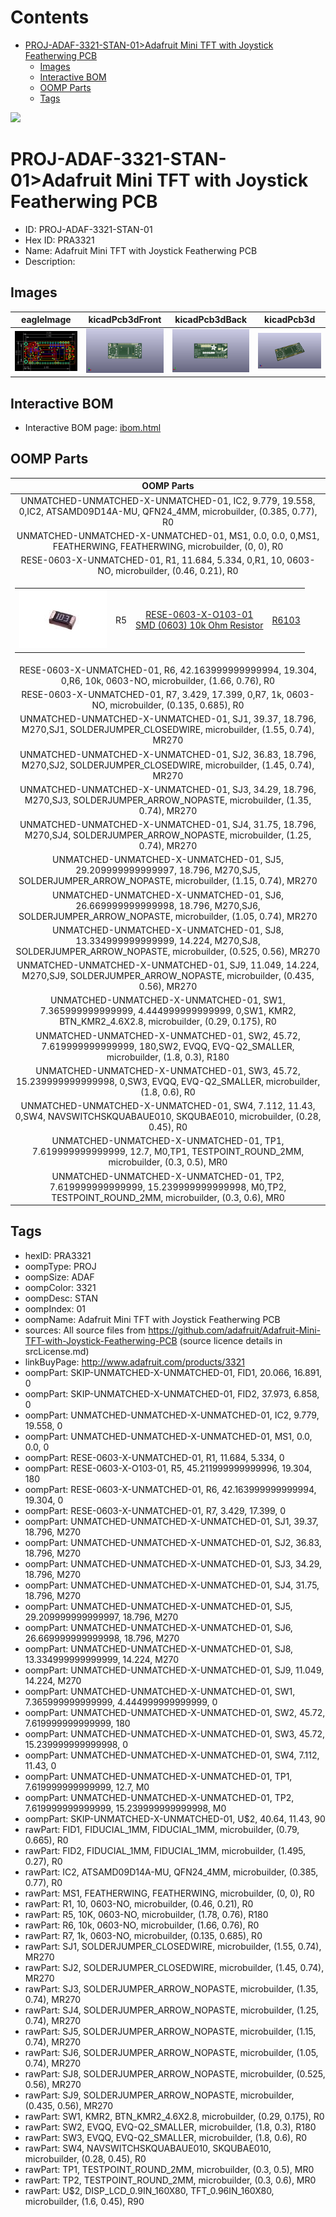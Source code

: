 



Contents
========

* [PROJ-ADAF-3321-STAN-01>Adafruit Mini TFT with Joystick Featherwing PCB](#proj-adaf-3321-stan-01adafruit-mini-tft-with-joystick-featherwing-pcb)
	* [Images](#images)
	* [Interactive BOM](#interactive-bom)
	* [OOMP Parts](#oomp-parts)
	* [Tags](#tags)
  
![][im]
# PROJ-ADAF-3321-STAN-01>Adafruit Mini TFT with Joystick Featherwing PCB

- ID: PROJ-ADAF-3321-STAN-01
- Hex ID: PRA3321
- Name: Adafruit Mini TFT with Joystick Featherwing PCB
- Description: 

## Images
  
  

|eagleImage|kicadPcb3dFront|kicadPcb3dBack|kicadPcb3d|
| :---: | :---: | :---: | :---: |
|[![eagleImage](eagleImage_140.png)](eagleImage_600.png)|[![kicadPcb3dFront](kicadPcb3dFront_140.png)](kicadPcb3dFront_600.png)|[![kicadPcb3dBack](kicadPcb3dBack_140.png)](kicadPcb3dBack_600.png)|[![kicadPcb3d](kicadPcb3d_140.png)](kicadPcb3d_600.png)|

## Interactive BOM

- Interactive BOM page: [ibom.html](kicad/bom/ibom.html)

## OOMP Parts
  

|OOMP Parts|
| :---: |
|UNMATCHED-UNMATCHED-X-UNMATCHED-01, IC2, 9.779, 19.558, 0,IC2, ATSAMD09D14A-MU, QFN24_4MM, microbuilder, (0.385, 0.77), R0|
|UNMATCHED-UNMATCHED-X-UNMATCHED-01, MS1, 0.0, 0.0, 0,MS1, FEATHERWING, FEATHERWING, microbuilder, (0, 0), R0|
|RESE-0603-X-UNMATCHED-01, R1, 11.684, 5.334, 0,R1, 10, 0603-NO, microbuilder, (0.46, 0.21), R0|
|<table><tr><td>![RESE-0603-X-O103-01](https://raw.githubusercontent.com/oomlout/oomlout_OOMP_parts/main/RESE-0603-X-O103-01/image_140.jpg)</td><td> R5</td><td>[RESE-0603-X-O103-01<br>SMD (0603) 10k Ohm Resistor](https://github.com/oomlout/oomlout_OOMP_parts/tree/main/RESE-0603-X-O103-01/)</td><td>[R6103](https://github.com/oomlout/oomlout_OOMP_parts/tree/main/RESE-0603-X-O103-01/)</td></tr></table>|
|RESE-0603-X-UNMATCHED-01, R6, 42.163999999999994, 19.304, 0,R6, 10k, 0603-NO, microbuilder, (1.66, 0.76), R0|
|RESE-0603-X-UNMATCHED-01, R7, 3.429, 17.399, 0,R7, 1k, 0603-NO, microbuilder, (0.135, 0.685), R0|
|UNMATCHED-UNMATCHED-X-UNMATCHED-01, SJ1, 39.37, 18.796, M270,SJ1, SOLDERJUMPER_CLOSEDWIRE, microbuilder, (1.55, 0.74), MR270|
|UNMATCHED-UNMATCHED-X-UNMATCHED-01, SJ2, 36.83, 18.796, M270,SJ2, SOLDERJUMPER_CLOSEDWIRE, microbuilder, (1.45, 0.74), MR270|
|UNMATCHED-UNMATCHED-X-UNMATCHED-01, SJ3, 34.29, 18.796, M270,SJ3, SOLDERJUMPER_ARROW_NOPASTE, microbuilder, (1.35, 0.74), MR270|
|UNMATCHED-UNMATCHED-X-UNMATCHED-01, SJ4, 31.75, 18.796, M270,SJ4, SOLDERJUMPER_ARROW_NOPASTE, microbuilder, (1.25, 0.74), MR270|
|UNMATCHED-UNMATCHED-X-UNMATCHED-01, SJ5, 29.209999999999997, 18.796, M270,SJ5, SOLDERJUMPER_ARROW_NOPASTE, microbuilder, (1.15, 0.74), MR270|
|UNMATCHED-UNMATCHED-X-UNMATCHED-01, SJ6, 26.669999999999998, 18.796, M270,SJ6, SOLDERJUMPER_ARROW_NOPASTE, microbuilder, (1.05, 0.74), MR270|
|UNMATCHED-UNMATCHED-X-UNMATCHED-01, SJ8, 13.334999999999999, 14.224, M270,SJ8, SOLDERJUMPER_ARROW_NOPASTE, microbuilder, (0.525, 0.56), MR270|
|UNMATCHED-UNMATCHED-X-UNMATCHED-01, SJ9, 11.049, 14.224, M270,SJ9, SOLDERJUMPER_ARROW_NOPASTE, microbuilder, (0.435, 0.56), MR270|
|UNMATCHED-UNMATCHED-X-UNMATCHED-01, SW1, 7.365999999999999, 4.444999999999999, 0,SW1, KMR2, BTN_KMR2_4.6X2.8, microbuilder, (0.29, 0.175), R0|
|UNMATCHED-UNMATCHED-X-UNMATCHED-01, SW2, 45.72, 7.619999999999999, 180,SW2, EVQQ, EVQ-Q2_SMALLER, microbuilder, (1.8, 0.3), R180|
|UNMATCHED-UNMATCHED-X-UNMATCHED-01, SW3, 45.72, 15.239999999999998, 0,SW3, EVQQ, EVQ-Q2_SMALLER, microbuilder, (1.8, 0.6), R0|
|UNMATCHED-UNMATCHED-X-UNMATCHED-01, SW4, 7.112, 11.43, 0,SW4, NAVSWITCHSKQUABAUE010, SKQUBAE010, microbuilder, (0.28, 0.45), R0|
|UNMATCHED-UNMATCHED-X-UNMATCHED-01, TP1, 7.619999999999999, 12.7, M0,TP1, TESTPOINT_ROUND_2MM, microbuilder, (0.3, 0.5), MR0|
|UNMATCHED-UNMATCHED-X-UNMATCHED-01, TP2, 7.619999999999999, 15.239999999999998, M0,TP2, TESTPOINT_ROUND_2MM, microbuilder, (0.3, 0.6), MR0|

## Tags

- hexID: PRA3321
- oompType: PROJ
- oompSize: ADAF
- oompColor: 3321
- oompDesc: STAN
- oompIndex: 01
- oompName: Adafruit Mini TFT with Joystick Featherwing PCB
- sources: All source files from https://github.com/adafruit/Adafruit-Mini-TFT-with-Joystick-Featherwing-PCB (source licence details in srcLicense.md)
- linkBuyPage: http://www.adafruit.com/products/3321
- oompPart: SKIP-UNMATCHED-X-UNMATCHED-01, FID1, 20.066, 16.891, 0
- oompPart: SKIP-UNMATCHED-X-UNMATCHED-01, FID2, 37.973, 6.858, 0
- oompPart: UNMATCHED-UNMATCHED-X-UNMATCHED-01, IC2, 9.779, 19.558, 0
- oompPart: UNMATCHED-UNMATCHED-X-UNMATCHED-01, MS1, 0.0, 0.0, 0
- oompPart: RESE-0603-X-UNMATCHED-01, R1, 11.684, 5.334, 0
- oompPart: RESE-0603-X-O103-01, R5, 45.211999999999996, 19.304, 180
- oompPart: RESE-0603-X-UNMATCHED-01, R6, 42.163999999999994, 19.304, 0
- oompPart: RESE-0603-X-UNMATCHED-01, R7, 3.429, 17.399, 0
- oompPart: UNMATCHED-UNMATCHED-X-UNMATCHED-01, SJ1, 39.37, 18.796, M270
- oompPart: UNMATCHED-UNMATCHED-X-UNMATCHED-01, SJ2, 36.83, 18.796, M270
- oompPart: UNMATCHED-UNMATCHED-X-UNMATCHED-01, SJ3, 34.29, 18.796, M270
- oompPart: UNMATCHED-UNMATCHED-X-UNMATCHED-01, SJ4, 31.75, 18.796, M270
- oompPart: UNMATCHED-UNMATCHED-X-UNMATCHED-01, SJ5, 29.209999999999997, 18.796, M270
- oompPart: UNMATCHED-UNMATCHED-X-UNMATCHED-01, SJ6, 26.669999999999998, 18.796, M270
- oompPart: UNMATCHED-UNMATCHED-X-UNMATCHED-01, SJ8, 13.334999999999999, 14.224, M270
- oompPart: UNMATCHED-UNMATCHED-X-UNMATCHED-01, SJ9, 11.049, 14.224, M270
- oompPart: UNMATCHED-UNMATCHED-X-UNMATCHED-01, SW1, 7.365999999999999, 4.444999999999999, 0
- oompPart: UNMATCHED-UNMATCHED-X-UNMATCHED-01, SW2, 45.72, 7.619999999999999, 180
- oompPart: UNMATCHED-UNMATCHED-X-UNMATCHED-01, SW3, 45.72, 15.239999999999998, 0
- oompPart: UNMATCHED-UNMATCHED-X-UNMATCHED-01, SW4, 7.112, 11.43, 0
- oompPart: UNMATCHED-UNMATCHED-X-UNMATCHED-01, TP1, 7.619999999999999, 12.7, M0
- oompPart: UNMATCHED-UNMATCHED-X-UNMATCHED-01, TP2, 7.619999999999999, 15.239999999999998, M0
- oompPart: SKIP-UNMATCHED-X-UNMATCHED-01, U$2, 40.64, 11.43, 90
- rawPart: FID1, FIDUCIAL_1MM, FIDUCIAL_1MM, microbuilder, (0.79, 0.665), R0
- rawPart: FID2, FIDUCIAL_1MM, FIDUCIAL_1MM, microbuilder, (1.495, 0.27), R0
- rawPart: IC2, ATSAMD09D14A-MU, QFN24_4MM, microbuilder, (0.385, 0.77), R0
- rawPart: MS1, FEATHERWING, FEATHERWING, microbuilder, (0, 0), R0
- rawPart: R1, 10, 0603-NO, microbuilder, (0.46, 0.21), R0
- rawPart: R5, 10K, 0603-NO, microbuilder, (1.78, 0.76), R180
- rawPart: R6, 10k, 0603-NO, microbuilder, (1.66, 0.76), R0
- rawPart: R7, 1k, 0603-NO, microbuilder, (0.135, 0.685), R0
- rawPart: SJ1, SOLDERJUMPER_CLOSEDWIRE, microbuilder, (1.55, 0.74), MR270
- rawPart: SJ2, SOLDERJUMPER_CLOSEDWIRE, microbuilder, (1.45, 0.74), MR270
- rawPart: SJ3, SOLDERJUMPER_ARROW_NOPASTE, microbuilder, (1.35, 0.74), MR270
- rawPart: SJ4, SOLDERJUMPER_ARROW_NOPASTE, microbuilder, (1.25, 0.74), MR270
- rawPart: SJ5, SOLDERJUMPER_ARROW_NOPASTE, microbuilder, (1.15, 0.74), MR270
- rawPart: SJ6, SOLDERJUMPER_ARROW_NOPASTE, microbuilder, (1.05, 0.74), MR270
- rawPart: SJ8, SOLDERJUMPER_ARROW_NOPASTE, microbuilder, (0.525, 0.56), MR270
- rawPart: SJ9, SOLDERJUMPER_ARROW_NOPASTE, microbuilder, (0.435, 0.56), MR270
- rawPart: SW1, KMR2, BTN_KMR2_4.6X2.8, microbuilder, (0.29, 0.175), R0
- rawPart: SW2, EVQQ, EVQ-Q2_SMALLER, microbuilder, (1.8, 0.3), R180
- rawPart: SW3, EVQQ, EVQ-Q2_SMALLER, microbuilder, (1.8, 0.6), R0
- rawPart: SW4, NAVSWITCHSKQUABAUE010, SKQUBAE010, microbuilder, (0.28, 0.45), R0
- rawPart: TP1, TESTPOINT_ROUND_2MM, microbuilder, (0.3, 0.5), MR0
- rawPart: TP2, TESTPOINT_ROUND_2MM, microbuilder, (0.3, 0.6), MR0
- rawPart: U$2, DISP_LCD_0.9IN_160X80, TFT_0.96IN_160X80, microbuilder, (1.6, 0.45), R90



[im]: kicadPcb3d_450.png
